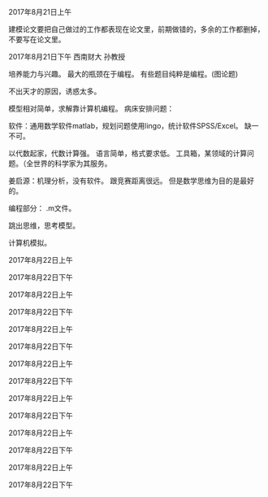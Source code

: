 2017年8月21日上午

建模论文要把自己做过的工作都表现在论文里，前期做错的，多余的工作都删掉，不要写在论文里。

2017年8月21日下午
西南财大    孙教授

培养能力与兴趣。
最大的瓶颈在于编程。
有些题目纯粹是编程。(图论题)

不出天才的原因，诱惑太多。

模型相对简单，求解靠计算机编程。
病床安排问题：

软件：通用数学软件matlab，规划问题使用lingo，统计软件SPSS/Excel。
缺一不可。

以代数起家，代数计算强。
语言简单，格式要求低。
工具箱，某领域的计算问题。（全世界的科学家为其服务。

姜启源：机理分析，没有软件。
跟竞赛距离很远。
但是数学思维为目的是最好的。

编程部分：
.m文件。

跳出思维，思考模型。

计算机模拟。

2017年8月22日上午

2017年8月22日下午

2017年8月22日上午

2017年8月22日下午

2017年8月22日上午

2017年8月22日下午

2017年8月22日上午

2017年8月22日下午

2017年8月22日上午

2017年8月22日下午

2017年8月22日上午

2017年8月22日下午

2017年8月22日上午

2017年8月22日下午



